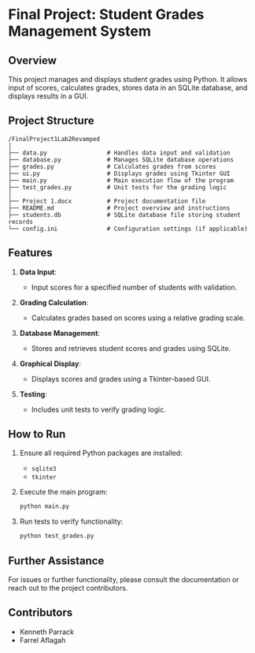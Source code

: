 # Final Project: Student Grades Management System

## Overview

This project manages and displays student grades using Python. It allows input of scores, calculates grades, stores data in an SQLite database, and displays results in a GUI.

## Project Structure

```
/FinalProject1Lab2Revamped
│
├── data.py                 # Handles data input and validation
├── database.py             # Manages SQLite database operations
├── grades.py               # Calculates grades from scores
├── ui.py                   # Displays grades using Tkinter GUI
├── main.py                 # Main execution flow of the program
├── test_grades.py          # Unit tests for the grading logic
│
├── Project 1.docx          # Project documentation file
├── README.md               # Project overview and instructions
├── students.db             # SQLite database file storing student records
└── config.ini              # Configuration settings (if applicable)
```

## Features

1. **Data Input**:
   - Input scores for a specified number of students with validation.

2. **Grading Calculation**:
   - Calculates grades based on scores using a relative grading scale.

3. **Database Management**:
   - Stores and retrieves student scores and grades using SQLite.

4. **Graphical Display**:
   - Displays scores and grades using a Tkinter-based GUI.

5. **Testing**:
   - Includes unit tests to verify grading logic.

## How to Run

1. Ensure all required Python packages are installed:
   - `sqlite3`
   - `tkinter`

2. Execute the main program:
   ```bash
   python main.py
   ```

3. Run tests to verify functionality:
   ```bash
   python test_grades.py
   ```

## Further Assistance

For issues or further functionality, please consult the documentation or reach out to the project contributors.

## Contributors

- Kenneth Parrack
- Farrel Aflagah
